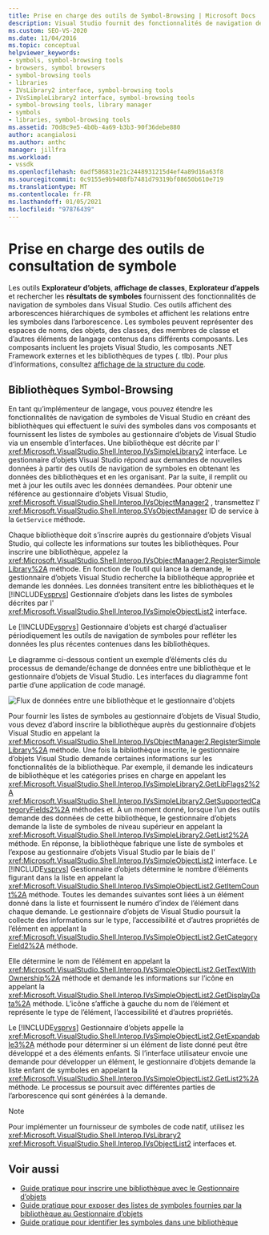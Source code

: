 ```yaml
---
title: Prise en charge des outils de Symbol-Browsing | Microsoft Docs
description: Visual Studio fournit des fonctionnalités de navigation des symboles dans Visual Studio. Découvrez comment étendre ces fonctionnalités avec des bibliothèques pour les symboles de vos composants.
ms.custom: SEO-VS-2020
ms.date: 11/04/2016
ms.topic: conceptual
helpviewer_keywords:
- symbols, symbol-browsing tools
- browsers, symbol browsers
- symbol-browsing tools
- libraries
- IVsLibrary2 interface, symbol-browsing tools
- IVsSimpleLibrary2 interface, symbol-browsing tools
- symbol-browsing tools, library manager
- symbols
- libraries, symbol-browsing tools
ms.assetid: 70d8c9e5-4b0b-4a69-b3b3-90f36debe880
author: acangialosi
ms.author: anthc
manager: jillfra
ms.workload:
- vssdk
ms.openlocfilehash: 0adf586831e21c2448931215d4ef4a89d16a63f8
ms.sourcegitcommit: 0c9155e9b9408fb7481d79319bf08650b610e719
ms.translationtype: MT
ms.contentlocale: fr-FR
ms.lasthandoff: 01/05/2021
ms.locfileid: "97876439"
---
```

# <a name="supporting-symbol-browsing-tools"></a>Prise en charge des outils de consultation de symbole
Les outils **Explorateur d’objets**, **affichage de classes**, **Explorateur d’appels** et rechercher les **résultats de symboles** fournissent des fonctionnalités de navigation de symboles dans Visual Studio. Ces outils affichent des arborescences hiérarchiques de symboles et affichent les relations entre les symboles dans l’arborescence. Les symboles peuvent représenter des espaces de noms, des objets, des classes, des membres de classe et d’autres éléments de langage contenus dans différents composants. Les composants incluent les projets Visual Studio, les composants .NET Framework externes et les bibliothèques de types (. tlb). Pour plus d’informations, consultez [affichage de la structure du code](../../ide/viewing-the-structure-of-code.md).

## <a name="symbol-browsing-libraries"></a>Bibliothèques Symbol-Browsing
 En tant qu’implémenteur de langage, vous pouvez étendre les fonctionnalités de navigation de symboles de Visual Studio en créant des bibliothèques qui effectuent le suivi des symboles dans vos composants et fournissent les listes de symboles au gestionnaire d’objets de Visual Studio via un ensemble d’interfaces. Une bibliothèque est décrite par l' <xref:Microsoft.VisualStudio.Shell.Interop.IVsSimpleLibrary2> interface. Le gestionnaire d’objets Visual Studio répond aux demandes de nouvelles données à partir des outils de navigation de symboles en obtenant les données des bibliothèques et en les organisant. Par la suite, il remplit ou met à jour les outils avec les données demandées. Pour obtenir une référence au gestionnaire d’objets Visual Studio, <xref:Microsoft.VisualStudio.Shell.Interop.IVsObjectManager2> , transmettez l' <xref:Microsoft.VisualStudio.Shell.Interop.SVsObjectManager> ID de service à la `GetService` méthode.

 Chaque bibliothèque doit s’inscrire auprès du gestionnaire d’objets Visual Studio, qui collecte les informations sur toutes les bibliothèques. Pour inscrire une bibliothèque, appelez la <xref:Microsoft.VisualStudio.Shell.Interop.IVsObjectManager2.RegisterSimpleLibrary%2A> méthode. En fonction de l’outil qui lance la demande, le gestionnaire d’objets Visual Studio recherche la bibliothèque appropriée et demande les données. Les données transitent entre les bibliothèques et le [!INCLUDE[vsprvs](../../code-quality/includes/vsprvs_md.md)] Gestionnaire d’objets dans les listes de symboles décrites par l' <xref:Microsoft.VisualStudio.Shell.Interop.IVsSimpleObjectList2> interface.

 Le [!INCLUDE[vsprvs](../../code-quality/includes/vsprvs_md.md)] Gestionnaire d’objets est chargé d’actualiser périodiquement les outils de navigation de symboles pour refléter les données les plus récentes contenues dans les bibliothèques.

 Le diagramme ci-dessous contient un exemple d’éléments clés du processus de demande/échange de données entre une bibliothèque et le gestionnaire d’objets de Visual Studio. Les interfaces du diagramme font partie d’une application de code managé.

 ![Flux de données entre une bibliothèque et le gestionnaire d'objets](../../extensibility/internals/media/callbrowserdiagram.gif "CallBrowserDiagram")

 Pour fournir les listes de symboles au gestionnaire d’objets de Visual Studio, vous devez d’abord inscrire la bibliothèque auprès du gestionnaire d’objets Visual Studio en appelant la <xref:Microsoft.VisualStudio.Shell.Interop.IVsObjectManager2.RegisterSimpleLibrary%2A> méthode. Une fois la bibliothèque inscrite, le gestionnaire d’objets Visual Studio demande certaines informations sur les fonctionnalités de la bibliothèque. Par exemple, il demande les indicateurs de bibliothèque et les catégories prises en charge en appelant les <xref:Microsoft.VisualStudio.Shell.Interop.IVsSimpleLibrary2.GetLibFlags2%2A> <xref:Microsoft.VisualStudio.Shell.Interop.IVsSimpleLibrary2.GetSupportedCategoryFields2%2A> méthodes et. À un moment donné, lorsque l’un des outils demande des données de cette bibliothèque, le gestionnaire d’objets demande la liste de symboles de niveau supérieur en appelant la <xref:Microsoft.VisualStudio.Shell.Interop.IVsSimpleLibrary2.GetList2%2A> méthode. En réponse, la bibliothèque fabrique une liste de symboles et l’expose au gestionnaire d’objets Visual Studio par le biais de l' <xref:Microsoft.VisualStudio.Shell.Interop.IVsSimpleObjectList2> interface. Le [!INCLUDE[vsprvs](../../code-quality/includes/vsprvs_md.md)] Gestionnaire d’objets détermine le nombre d’éléments figurant dans la liste en appelant la <xref:Microsoft.VisualStudio.Shell.Interop.IVsSimpleObjectList2.GetItemCount%2A> méthode. Toutes les demandes suivantes sont liées à un élément donné dans la liste et fournissent le numéro d’index de l’élément dans chaque demande. Le gestionnaire d’objets de Visual Studio poursuit la collecte des informations sur le type, l’accessibilité et d’autres propriétés de l’élément en appelant la <xref:Microsoft.VisualStudio.Shell.Interop.IVsSimpleObjectList2.GetCategoryField2%2A> méthode.

 Elle détermine le nom de l’élément en appelant la <xref:Microsoft.VisualStudio.Shell.Interop.IVsSimpleObjectList2.GetTextWithOwnership%2A> méthode et demande les informations sur l’icône en appelant la <xref:Microsoft.VisualStudio.Shell.Interop.IVsSimpleObjectList2.GetDisplayData%2A> méthode. L’icône s’affiche à gauche du nom de l’élément et représente le type de l’élément, l’accessibilité et d’autres propriétés.

 Le [!INCLUDE[vsprvs](../../code-quality/includes/vsprvs_md.md)] Gestionnaire d’objets appelle la <xref:Microsoft.VisualStudio.Shell.Interop.IVsSimpleObjectList2.GetExpandable3%2A> méthode pour déterminer si un élément de liste donné peut être développé et a des éléments enfants. Si l’interface utilisateur envoie une demande pour développer un élément, le gestionnaire d’objets demande la liste enfant de symboles en appelant la <xref:Microsoft.VisualStudio.Shell.Interop.IVsSimpleObjectList2.GetList2%2A> méthode. Le processus se poursuit avec différentes parties de l’arborescence qui sont générées à la demande.

> [!NOTE]
> Pour implémenter un fournisseur de symboles de code natif, utilisez les <xref:Microsoft.VisualStudio.Shell.Interop.IVsLibrary2> <xref:Microsoft.VisualStudio.Shell.Interop.IVsObjectList2> interfaces et.

## <a name="see-also"></a>Voir aussi
- [Guide pratique pour inscrire une bibliothèque avec le Gestionnaire d’objets](../../extensibility/internals/how-to-register-a-library-with-the-object-manager.md)
- [Guide pratique pour exposer des listes de symboles fournies par la bibliothèque au Gestionnaire d’objets](../../extensibility/internals/how-to-expose-lists-of-symbols-provided-by-the-library-to-the-object-manager.md)
- [Guide pratique pour identifier les symboles dans une bibliothèque](../../extensibility/internals/how-to-identify-symbols-in-a-library.md)

